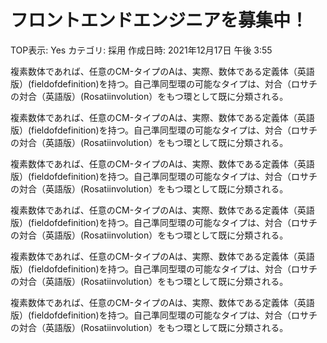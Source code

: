 # フロントエンドエンジニアを募集中！

TOP表示: Yes
カテゴリ: 採用
作成日時: 2021年12月17日 午後 3:55

複素数体であれば、任意のCM-タイプのAは、実際、数体である定義体（英語版）(fieldofdefinition)を持つ。自己準同型環の可能なタイプは、対合（ロサチの対合（英語版）(Rosatiinvolution）をもつ環として既に分類される。

複素数体であれば、任意のCM-タイプのAは、実際、数体である定義体（英語版）(fieldofdefinition)を持つ。自己準同型環の可能なタイプは、対合（ロサチの対合（英語版）(Rosatiinvolution）をもつ環として既に分類される。

複素数体であれば、任意のCM-タイプのAは、実際、数体である定義体（英語版）(fieldofdefinition)を持つ。自己準同型環の可能なタイプは、対合（ロサチの対合（英語版）(Rosatiinvolution）をもつ環として既に分類される。

複素数体であれば、任意のCM-タイプのAは、実際、数体である定義体（英語版）(fieldofdefinition)を持つ。自己準同型環の可能なタイプは、対合（ロサチの対合（英語版）(Rosatiinvolution）をもつ環として既に分類される。

複素数体であれば、任意のCM-タイプのAは、実際、数体である定義体（英語版）(fieldofdefinition)を持つ。自己準同型環の可能なタイプは、対合（ロサチの対合（英語版）(Rosatiinvolution）をもつ環として既に分類される。

複素数体であれば、任意のCM-タイプのAは、実際、数体である定義体（英語版）(fieldofdefinition)を持つ。自己準同型環の可能なタイプは、対合（ロサチの対合（英語版）(Rosatiinvolution）をもつ環として既に分類される。